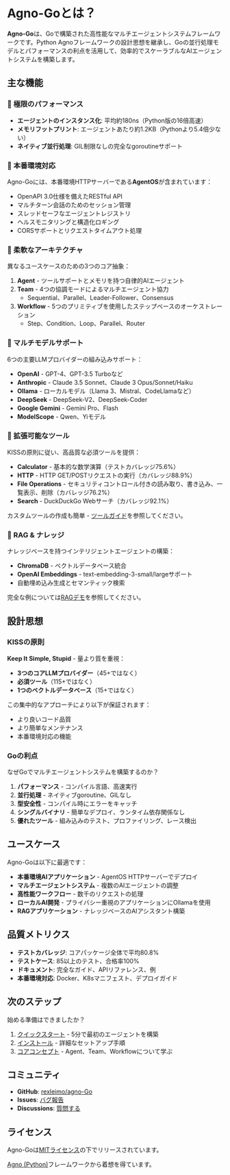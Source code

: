 # Agno-Goとは？

**Agno-Go**は、Goで構築された高性能なマルチエージェントシステムフレームワークです。Python Agnoフレームワークの設計思想を継承し、Goの並行処理モデルとパフォーマンスの利点を活用して、効率的でスケーラブルなAIエージェントシステムを構築します。

## 主な機能

### 🚀 極限のパフォーマンス

- **エージェントのインスタンス化**: 平均約180ns（Python版の16倍高速）
- **メモリフットプリント**: エージェントあたり約1.2KB（Pythonより5.4倍少ない）
- **ネイティブ並行処理**: GIL制限なしの完全なgoroutineサポート

### 🤖 本番環境対応

Agno-Goには、本番環境HTTPサーバーである**AgentOS**が含まれています：

- OpenAPI 3.0仕様を備えたRESTful API
- マルチターン会話のためのセッション管理
- スレッドセーフなエージェントレジストリ
- ヘルスモニタリングと構造化ロギング
- CORSサポートとリクエストタイムアウト処理

### 🧩 柔軟なアーキテクチャ

異なるユースケースのための3つのコア抽象：

1. **Agent** - ツールサポートとメモリを持つ自律的AIエージェント
2. **Team** - 4つの協調モードによるマルチエージェント協力
   - Sequential、Parallel、Leader-Follower、Consensus
3. **Workflow** - 5つのプリミティブを使用したステップベースのオーケストレーション
   - Step、Condition、Loop、Parallel、Router

### 🔌 マルチモデルサポート

6つの主要LLMプロバイダーの組み込みサポート：

- **OpenAI** - GPT-4、GPT-3.5 Turboなど
- **Anthropic** - Claude 3.5 Sonnet、Claude 3 Opus/Sonnet/Haiku
- **Ollama** - ローカルモデル（Llama 3、Mistral、CodeLlamaなど）
- **DeepSeek** - DeepSeek-V2、DeepSeek-Coder
- **Google Gemini** - Gemini Pro、Flash
- **ModelScope** - Qwen、Yiモデル

### 🔧 拡張可能なツール

KISSの原則に従い、高品質な必須ツールを提供：

- **Calculator** - 基本的な数学演算（テストカバレッジ75.6%）
- **HTTP** - HTTP GET/POSTリクエストの実行（カバレッジ88.9%）
- **File Operations** - セキュリティコントロール付きの読み取り、書き込み、一覧表示、削除（カバレッジ76.2%）
- **Search** - DuckDuckGo Webサーチ（カバレッジ92.1%）

カスタムツールの作成も簡単 - [ツールガイド](/guide/tools)を参照してください。

### 💾 RAG & ナレッジ

ナレッジベースを持つインテリジェントエージェントの構築：

- **ChromaDB** - ベクトルデータベース統合
- **OpenAI Embeddings** - text-embedding-3-small/largeサポート
- 自動埋め込み生成とセマンティック検索

完全な例については[RAGデモ](/examples/rag-demo)を参照してください。

## 設計思想

### KISSの原則

**Keep It Simple, Stupid** - 量より質を重視：

- **3つのコアLLMプロバイダー**（45+ではなく）
- **必須ツール**（115+ではなく）
- **1つのベクトルデータベース**（15+ではなく）

この集中的なアプローチにより以下が保証されます：
- より良いコード品質
- より簡単なメンテナンス
- 本番環境対応の機能

### Goの利点

なぜGoでマルチエージェントシステムを構築するのか？

1. **パフォーマンス** - コンパイル言語、高速実行
2. **並行処理** - ネイティブgoroutine、GILなし
3. **型安全性** - コンパイル時にエラーをキャッチ
4. **シングルバイナリ** - 簡単なデプロイ、ランタイム依存関係なし
5. **優れたツール** - 組み込みのテスト、プロファイリング、レース検出

## ユースケース

Agno-Goは以下に最適です：

- **本番環境AIアプリケーション** - AgentOS HTTPサーバーでデプロイ
- **マルチエージェントシステム** - 複数のAIエージェントの調整
- **高性能ワークフロー** - 数千のリクエストの処理
- **ローカルAI開発** - プライバシー重視のアプリケーションにOllamaを使用
- **RAGアプリケーション** - ナレッジベースのAIアシスタント構築

## 品質メトリクス

- **テストカバレッジ**: コアパッケージ全体で平均80.8%
- **テストケース**: 85以上のテスト、合格率100%
- **ドキュメント**: 完全なガイド、APIリファレンス、例
- **本番環境対応**: Docker、K8sマニフェスト、デプロイガイド

## 次のステップ

始める準備はできましたか？

1. [クイックスタート](/guide/quick-start) - 5分で最初のエージェントを構築
2. [インストール](/guide/installation) - 詳細なセットアップ手順
3. [コアコンセプト](/guide/agent) - Agent、Team、Workflowについて学ぶ

## コミュニティ

- **GitHub**: [rexleimo/agno-Go](https://github.com/rexleimo/agno-Go)
- **Issues**: [バグ報告](https://github.com/rexleimo/agno-Go/issues)
- **Discussions**: [質問する](https://github.com/rexleimo/agno-Go/discussions)

## ライセンス

Agno-Goは[MITライセンス](https://github.com/rexleimo/agno-Go/blob/main/LICENSE)の下でリリースされています。

[Agno (Python)](https://github.com/agno-agi/agno)フレームワークから着想を得ています。
